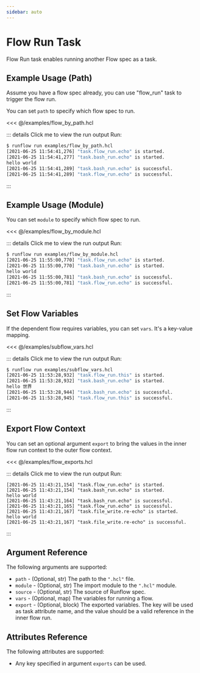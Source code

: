 ```yaml
---
sidebar: auto
---
```


# Flow Run Task

Flow Run task enables running another Flow spec as a task.

## Example Usage (Path)

Assume you have a flow spec already, you can use "flow_run" task to trigger the flow run.

You can set `path` to specify which flow spec to run.

<<< @/examples/flow_by_path.hcl

::: details Click me to view the run output
Run:

```bash
$ runflow run examples/flow_by_path.hcl
[2021-06-25 11:54:41,276] "task.flow_run.echo" is started.
[2021-06-25 11:54:41,277] "task.bash_run.echo" is started.
hello world
[2021-06-25 11:54:41,289] "task.bash_run.echo" is successful.
[2021-06-25 11:54:41,289] "task.flow_run.echo" is successful.
```
:::

## Example Usage (Module)

You can set `module` to specify which flow spec to run.

<<< @/examples/flow_by_module.hcl

::: details Click me to view the run output
Run:

```bash
$ runflow run examples/flow_by_module.hcl
[2021-06-25 11:55:00,770] "task.flow_run.echo" is started.
[2021-06-25 11:55:00,770] "task.bash_run.echo" is started.
hello world
[2021-06-25 11:55:00,781] "task.bash_run.echo" is successful.
[2021-06-25 11:55:00,781] "task.flow_run.echo" is successful.
```
:::

## Set Flow Variables

If the dependent flow requires variables, you can set `vars`. It's a key-value mapping.

<<< @/examples/subflow_vars.hcl

::: details Click me to view the run output
Run:

```bash
$ runflow run examples/subflow_vars.hcl
[2021-06-25 11:53:28,932] "task.flow_run.this" is started.
[2021-06-25 11:53:28,932] "task.bash_run.echo" is started.
hello 世界
[2021-06-25 11:53:28,944] "task.bash_run.echo" is successful.
[2021-06-25 11:53:28,945] "task.flow_run.this" is successful.
```
:::

## Export Flow Context

You can set an optional argument `export` to bring the values in the inner
flow run context to the outer flow context.

<<< @/examples/flow_exports.hcl

::: details Click me to view the run output
Run:

```
[2021-06-25 11:43:21,154] "task.flow_run.echo" is started.
[2021-06-25 11:43:21,154] "task.bash_run.echo" is started.
hello world
[2021-06-25 11:43:21,164] "task.bash_run.echo" is successful.
[2021-06-25 11:43:21,165] "task.flow_run.echo" is successful.
[2021-06-25 11:43:21,167] "task.file_write.re-echo" is started.
hello world
[2021-06-25 11:43:21,167] "task.file_write.re-echo" is successful.
```
:::

## Argument Reference

The following arguments are supported:

* `path` - (Optional, str) The path to the `".hcl"` file.
* `module` - (Optional, str) The import module to the `".hcl"` module.
* `source` - (Optional, str) The source of Runflow spec.
* `vars` - (Optional, map) The variables for running a flow.
* `export` - (Optional, block) The exported variables. The key will be used as task attribute name, and the value should be a valid reference in the inner flow run.

## Attributes Reference

The following attributes are supported:

* Any key specified in argument `exports` can be used.
